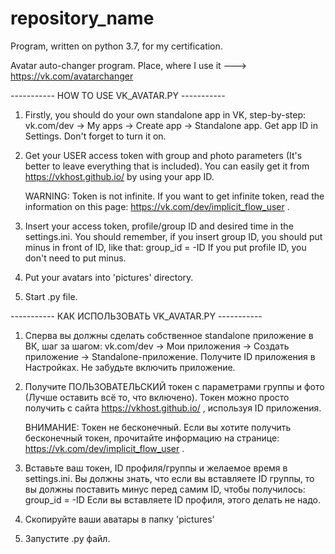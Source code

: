 # repository_name
Program, written on python 3.7, for my certification.

Avatar auto-changer program. Place, where I use it ---> https://vk.com/avatarchanger

----------- HOW TO USE VK_AVATAR.PY -----------

  1. Firstly, you should do your own standalone app in VK, step-by-step: vk.com/dev -> My apps -> Create app -> Standalone app.
     Get app ID in Settings. Don't forget to turn it on.
  
  2. Get your USER access token with group and photo parameters (It's better to leave everything that is included).
     You can easily get it from https://vkhost.github.io/ by using your app ID.
     
     WARNING: Token is not infinite. If you want to get infinite token, read the information on this page: https://vk.com/dev/implicit_flow_user .
     
     
  3. Insert your access token, profile/group ID and desired time in the settings.ini. 
     You should remember, if you insert group ID, you should put minus in front of ID, like that: group_id = -ID
     If you put profile ID, you don't need to put minus.
  
  4. Put your avatars into 'pictures' directory.
  
  5. Start .py file.
  
  
  ----------- КАК ИСПОЛЬЗОВАТЬ VK_AVATAR.PY -----------
  
   1. Сперва вы должны сделать собственное standalone приложение в ВК, шаг за шагом: vk.com/dev -> Мои приложения -> Создать приложение -> Standalone-приложение.
      Получите ID приложения в Настройках. Не забудьте включить приложение.
   
   2. Получите ПОЛЬЗОВАТЕЛЬСКИЙ токен с параметрами группы и фото (Лучше оставить всё то, что включено).
      Токен можно просто получить с сайта https://vkhost.github.io/ , используя ID приложения.
      
      ВНИМАНИЕ: Токен не бесконечный. Если вы хотите получить бесконечный токен, прочитайте информацию на странице: https://vk.com/dev/implicit_flow_user .
      
      
   3. Вставьте ваш токен, ID профиля/группы и желаемое время в settings.ini.
      Вы должны знать, что если вы вставляете ID группы, то вы должны поставить минус перед самим ID, 
      чтобы получилось: group_id = -ID
      Если вы вставляете ID профиля, этого делать не надо.
      
   4. Скопируйте ваши аватары в папку 'pictures'
   
   5. Запустите .py файл.
